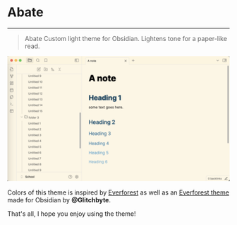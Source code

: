 # Abate

---

> Abate
Custom light theme for Obsidian. Lightens tone for a paper-like read.

![Preview](ScreenshotPreview.png)

Colors of this theme is inspired by [Everforest](https://github.com/sainnhe/everforest-vscode) as well as an [Everforest theme](https://github.com/0xGlitchbyte/obsidian_everforest) made for Obsidian by **@Glitchbyte**.

That's all, I hope you enjoy using the theme!
